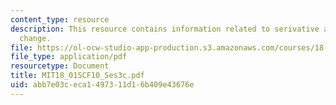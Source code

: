 ```yaml
---
content_type: resource
description: This resource contains information related to serivative as a rate of
  change.
file: https://ol-ocw-studio-app-production.s3.amazonaws.com/courses/18-01sc-single-variable-calculus-fall-2010/abb7e03ceca1497311d16b409e43676e_MIT18_01SCF10_Ses3c.pdf
file_type: application/pdf
resourcetype: Document
title: MIT18_01SCF10_Ses3c.pdf
uid: abb7e03c-eca1-4973-11d1-6b409e43676e
---
```

